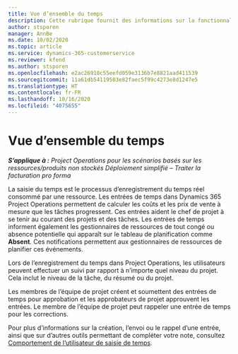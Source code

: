 ```yaml
---
title: Vue d’ensemble du temps
description: Cette rubrique fournit des informations sur la fonctionnalité Temps dans Dynamics 365 Project Operations.
author: stsporen
manager: AnnBe
ms.date: 10/02/2020
ms.topic: article
ms.service: dynamics-365-customerservice
ms.reviewer: kfend
ms.author: stsporen
ms.openlocfilehash: e2ac26910c55eefd059e3136b7e8821aad411539
ms.sourcegitcommit: 11a61db54119503e82faec5f99c4273e8d1247e5
ms.translationtype: HT
ms.contentlocale: fr-FR
ms.lasthandoff: 10/16/2020
ms.locfileid: "4075655"
---
```

# <a name="time-overview"></a>Vue d’ensemble du temps

_**S’applique à :** Project Operations pour les scénarios basés sur les ressources/produits non stockés Déploiement simplifié – Traiter la facturation pro forma_

La saisie du temps est le processus d’enregistrement du temps réel consommé par une ressource. Les entrées de temps dans Dynamics 365 Project Operations permettent de calculer les coûts et les prix de vente à mesure que les tâches progressent. Ces entrées aident le chef de projet à se tenir au courant des projets et des tâches. Les entrées de temps informent également les gestionnaires de ressources de tout congé ou absence potentielle qui apparaît sur le tableau de planification comme **Absent**. Ces notifications permettent aux gestionnaires de ressources de planifier ces événements.

Lors de l’enregistrement du temps dans Project Operations, les utilisateurs peuvent effectuer un suivi par rapport à n’importe quel niveau du projet. Cela inclut le niveau de la tâche, du résumé ou du projet.

Les membres de l’équipe de projet créent et soumettent des entrées de temps pour approbation et les approbateurs de projet approuvent les entrées. Le membre de l’équipe de projet peut rappeler une entrée de temps pour les corrections.

Pour plus d’informations sur la création, l’envoi ou le rappel d’une entrée, ainsi que sur d’autres outils permettant de compléter votre note, consultez [Comportement de l’utilisateur de saisie de temps](ui-behavior-time.md).

